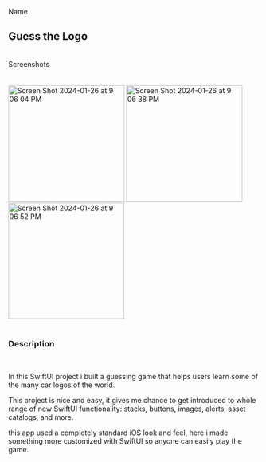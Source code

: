 Name <br>
<h2>Guess the Logo</h2> 
<br>
Screenshots <br>
<br> <br>
<img width="233" alt="Screen Shot 2024-01-26 at 9 06 04 PM" src="https://github.com/A-f-Adib/Guess_the_Logo/assets/109586107/55197030-0315-4eaa-a351-072636e2ec6c">

<img width="233" alt="Screen Shot 2024-01-26 at 9 06 38 PM" src="https://github.com/A-f-Adib/Guess_the_Logo/assets/109586107/6f517547-fcc0-4a91-a31e-5fd309987cc4">

<img width="233" alt="Screen Shot 2024-01-26 at 9 06 52 PM" src="https://github.com/A-f-Adib/Guess_the_Logo/assets/109586107/90712b5a-2396-41cc-97a2-fc27416cf1b3">

<br>
<br>
<h3> Description</h3> <br>

In this SwiftUI project i built a guessing game that helps users learn some of the many car logos of the world.

This project is nice and easy, it gives me chance to get introduced to whole range of new SwiftUI functionality: stacks, buttons, images, alerts, asset catalogs, and more.

 this app used a completely standard iOS look and feel, here i made something more customized with SwiftUI so anyone can easily play the game.


